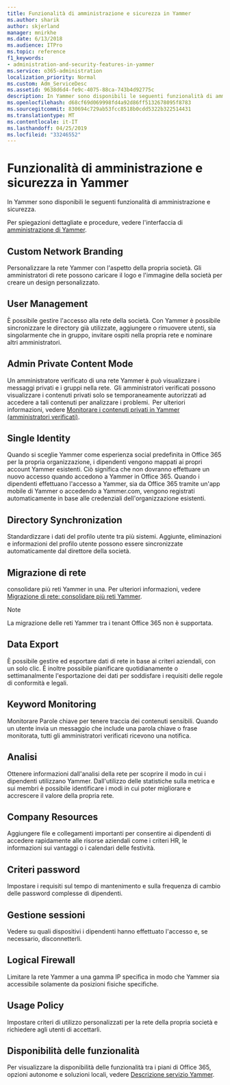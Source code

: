 ```yaml
---
title: Funzionalità di amministrazione e sicurezza in Yammer
ms.author: sharik
author: skjerland
manager: mnirkhe
ms.date: 6/13/2018
ms.audience: ITPro
ms.topic: reference
f1_keywords:
- administration-and-security-features-in-yammer
ms.service: o365-administration
localization_priority: Normal
ms.custom: Adm_ServiceDesc
ms.assetid: 9638d6d4-fe9c-4075-88ca-743b4d92775c
description: In Yammer sono disponibili le seguenti funzionalità di amministrazione e sicurezza.
ms.openlocfilehash: d68cf69d069998fd4a92d86ff5132678095f8783
ms.sourcegitcommit: 830694c729ab53fcc8518b0cdd5322b322514431
ms.translationtype: MT
ms.contentlocale: it-IT
ms.lasthandoff: 04/25/2019
ms.locfileid: "33246552"
---
```

# <a name="administration-and-security-features-in-yammer"></a>Funzionalità di amministrazione e sicurezza in Yammer

In Yammer sono disponibili le seguenti funzionalità di amministrazione e sicurezza.
  
Per spiegazioni dettagliate e procedure, vedere l'interfaccia di [amministrazione di Yammer](https://go.microsoft.com/fwlink/?LinkId=869688).
  
## <a name="custom-network-branding"></a>Custom Network Branding
<a name="bkmk_CustomNetworkBranding"> </a>

Personalizzare la rete Yammer con l'aspetto della propria società. Gli amministratori di rete possono caricare il logo e l'immagine della società per creare un design personalizzato.
  
## <a name="user-management"></a>User Management
<a name="bkmk_UserManagement"> </a>

È possibile gestire l'accesso alla rete della società. Con Yammer è possibile sincronizzare le directory già utilizzate, aggiungere o rimuovere utenti, sia singolarmente che in gruppo, invitare ospiti nella propria rete e nominare altri amministratori.
  
## <a name="admin-private-content-mode"></a>Admin Private Content Mode
<a name="bkmk_AdminPrivate"> </a>

Un amministratore verificato di una rete Yammer è può visualizzare i messaggi privati e i gruppi nella rete.  Gli amministratori verificati possono visualizzare i contenuti privati solo se temporaneamente autorizzati ad accedere a tali contenuti per analizzare i problemi.  Per ulteriori informazioni, vedere [Monitorare i contenuti privati in Yammer (amministratori verificati)](https://go.microsoft.com/fwlink/?LinkId=627479).
  
## <a name="single-identity"></a>Single Identity
<a name="bkmk_o365_user_mapping"> </a>

Quando si sceglie Yammer come esperienza social predefinita in Office 365 per la propria organizzazione, i dipendenti vengono mappati ai propri account Yammer esistenti. Ciò significa che non dovranno effettuare un nuovo accesso quando accedono a Yammer in Office 365. Quando i dipendenti effettuano l'accesso a Yammer, sia da Office 365 tramite un'app mobile di Yammer o accedendo a Yammer.com, vengono registrati automaticamente in base alle credenziali dell'organizzazione esistenti.
  
## <a name="directory-synchronization"></a>Directory Synchronization
<a name="bkmk_DirectorySynchronization"> </a>

Standardizzare i dati del profilo utente tra più sistemi. Aggiunte, eliminazioni e informazioni del profilo utente possono essere sincronizzate automaticamente dal direttore della società.
  
## <a name="network-migration"></a>Migrazione di rete
<a name="bkmk_NetworkMigration"> </a>

consolidare più reti Yammer in una. Per ulteriori informazioni, vedere [Migrazione di rete: consolidare più reti Yammer](https://go.microsoft.com/fwlink/?LinkID=617488).
  
> [!NOTE]
> La migrazione delle reti Yammer tra i tenant Office 365 non è supportata. 
  
## <a name="data-export"></a>Data Export
<a name="bkmk_DataExport"> </a>

È possibile gestire ed esportare dati di rete in base ai criteri aziendali, con un solo clic. È inoltre possibile pianificare quotidianamente o settimanalmente l'esportazione dei dati per soddisfare i requisiti delle regole di conformità e legali.
  
## <a name="keyword-monitoring"></a>Keyword Monitoring
<a name="bkmk_KeywordMonitoring"> </a>

Monitorare Parole chiave per tenere traccia dei contenuti sensibili. Quando un utente invia un messaggio che include una parola chiave o frase monitorata, tutti gli amministratori verificati ricevono una notifica.
  
## <a name="analytics"></a>Analisi
<a name="bkmk_Analytics"> </a>

Ottenere informazioni dall'analisi della rete per scoprire il modo in cui i dipendenti utilizzano Yammer. Dall'utilizzo delle statistiche sulla metrica e sui membri è possibile identificare i modi in cui poter migliorare e accrescere il valore della propria rete.
  
## <a name="company-resources"></a>Company Resources
<a name="bkmk_CompanyResources"> </a>

Aggiungere file e collegamenti importanti per consentire ai dipendenti di accedere rapidamente alle risorse aziendali come i criteri HR, le informazioni sui vantaggi o i calendari delle festività.
  
## <a name="password-policies"></a>Criteri password
<a name="bkmk_PasswordPolicies"> </a>

Impostare i requisiti sul tempo di mantenimento e sulla frequenza di cambio delle password complesse di dipendenti.
  
## <a name="session-management"></a>Gestione sessioni
<a name="bkmk_SessionManagement"> </a>

Vedere su quali dispositivi i dipendenti hanno effettuato l'accesso e, se necessario, disconnetterli.
  
## <a name="logical-firewall"></a>Logical Firewall
<a name="bkmk_LogicalFirewall"> </a>

Limitare la rete Yammer a una gamma IP specifica in modo che Yammer sia accessibile solamente da posizioni fisiche specifiche.
  
## <a name="usage-policy"></a>Usage Policy
<a name="bkmk_UsagePolicy"> </a>

Impostare criteri di utilizzo personalizzati per la rete della propria società e richiedere agli utenti di accettarli.
  
## <a name="feature-availability"></a>Disponibilità delle funzionalità
<a name="bkmk_UsagePolicy"> </a>

Per visualizzare la disponibilità delle funzionalità tra i piani di Office 365, opzioni autonome e soluzioni locali, vedere [Descrizione servizio Yammer](yammer-service-description.md).
  

